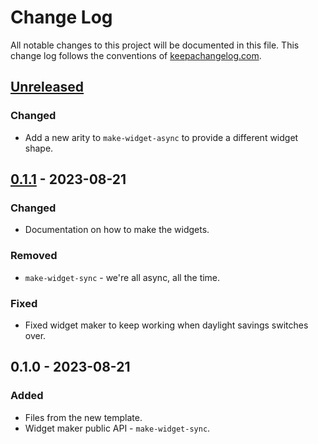 # Change Log
All notable changes to this project will be documented in this file. This change log follows the conventions of [keepachangelog.com](http://keepachangelog.com/).

## [Unreleased]
### Changed
- Add a new arity to `make-widget-async` to provide a different widget shape.

## [0.1.1] - 2023-08-21
### Changed
- Documentation on how to make the widgets.

### Removed
- `make-widget-sync` - we're all async, all the time.

### Fixed
- Fixed widget maker to keep working when daylight savings switches over.

## 0.1.0 - 2023-08-21
### Added
- Files from the new template.
- Widget maker public API - `make-widget-sync`.

[Unreleased]: https://sourcehost.site/your-name/webdev/compare/0.1.1...HEAD
[0.1.1]: https://sourcehost.site/your-name/webdev/compare/0.1.0...0.1.1
